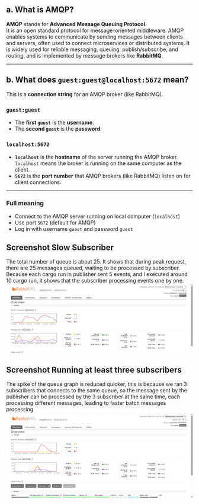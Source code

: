 ## a. What is AMQP?

**AMQP** stands for **Advanced Message Queuing Protocol**.  
It is an open standard protocol for message-oriented middleware. AMQP enables systems to communicate by sending messages between clients and servers, often used to connect microservices or distributed systems. It is widely used for reliable messaging, queuing, publish/subscribe, and routing, and is implemented by message brokers like **RabbitMQ**.

---

## b. What does `guest:guest@localhost:5672` mean?

This is a **connection string** for an AMQP broker (like RabbitMQ).

### `guest:guest`
- The **first `guest`** is the **username**.
- The **second `guest`** is the **password**.

### `localhost:5672`
- **`localhost`** is the **hostname** of the server running the AMQP broker. `localhost` means the broker is running on the same computer as the client.
- **`5672`** is the **port number** that AMQP brokers (like RabbitMQ) listen on for client connections.

---

### **Full meaning**

- Connect to the AMQP server running on local computer (`localhost`)
- Use port `5672` (default for AMQP)
- Log in with username `guest` and password `guest`

## Screenshot Slow Subscriber
The total number of queue is about 25. It shows that during peak request, there are 25 messages queued, waiting to be processed by subscriber. Because each cargo run in publisher sent 5 events, and I executed around 10 cargo run, it shows that the subscriber processing events one by one.
![Slow Subscriber](slow_subscriber.png)

## Screenshot Running at least three subscribers
The spike of the queue graph is reduced quicker, this is because we ran 3 subscribers that connects to the same queue, so the message sent by the publisher can be processed by the 3 subscriber at the same time, each processing different messages, leading to faster batch messages processing
![3 Subscriber](running3subscriber.png)
